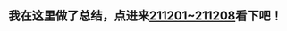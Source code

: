 ## 我在这里做了总结，点进来[211201~211208](https://github.com/Bin-gao/MyLeetcodeTrip/tree/master/daycode/211201%7E2111208)看下吧！ 

